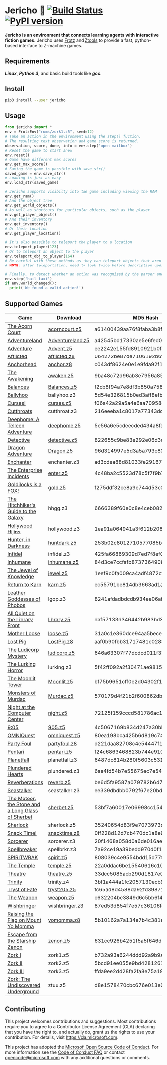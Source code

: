 # Jericho :ghost: [![Build Status](https://travis-ci.org/Microsoft/jericho.svg?branch=master)](https://travis-ci.org/Microsoft/jericho) [![PyPI version](https://badge.fury.io/py/jericho.svg)](https://badge.fury.io/py/jericho)
**Jericho is an environment that connects learning agents with interactive fiction games.** Jericho uses [Frotz](http://frotz.sourceforge.net/) and [Ztools](http://inform-fiction.org/zmachine/ztools.html) to provide a fast, python-based interface to Z-machine games.

## Requirements
***Linux***, ***Python 3***, and basic build tools like ***gcc***.

## Install
```bash
pip3 install --user jericho
```

## Usage
```python
from jericho import *
env = FrotzEnv("roms/zork1.z5", seed=12)
# Take an action in the environment using the step() fuction.
# The resulting text observation and game score is returned.
observation, score, done, info = env.step('open mailbox')
# Reset the game to start anew
env.reset()
# Game have different max scores
env.get_max_score()
# Saving the game is possible with save_str()
saved_game = env.save_str()
# Loading is just as easy
env.load_str(saved_game)

# Jericho supports visibilty into the game including viewing the RAM
env.get_ram()
# And the object tree
env.get_world_objects()
# As well as shortcuts for particular objects, such as the player
env.get_player_object()
# And their inventory
env.get_inventory()
# Or their location
env.get_player_location()

# It's also possible to teleport the player to a location
env.teleport_player(123)
# Or to teleport an object to the player
env.teleport_obj_to_player(164)
# Be careful with these methods as they can teleport objects that aren't meant to be moved.
# NOTE: after teleportation, need to look twice before description updates.

# Finally, to detect whether an action was recognized by the parser and changed the game state
env.step('hail taxi')
if env.world_changed():
  print('We found a valid action!')
```

## Supported Games
Game | Download | MD5 Hash
--- | --- | ---
[The Acorn Court](http://ifdb.tads.org/viewgame?id=tqvambr6vowym20v) | [acorncourt.z5](http://mirror.ifarchive.org/if-archive/games/zcode/acorncourt.z5) | a61400439aa76f8faba3b8f01edd4a72
[Adventureland](http://ifdb.tads.org/viewgame?id=dy4ok8sdlut6ddj7) | [Adventureland.z5](http://mirror.ifarchive.org/if-archive/games/zcode/Adventureland.z5) | a42545bd17330ae5e6fed02270ccfb4a
[Adventure](http://ifdb.tads.org/viewgame?id=fft6pu91j85y4acv) | [Advent.z5](http://mirror.ifarchive.org/if-archive/games/zcode/Advent.z5) | ee2242e155fd8910921b0f8e04019a3a
[Afflicted](http://ifdb.tads.org/viewgame?id=epl4q2933rczoo9x) | [afflicted.z8](http://mirror.ifarchive.org/if-archive/games/competition2008/zcode/afflicted/afflicted.z8) | 064272be87de7106192b6fb743c4dfc4
[Anchorhead](http://ifdb.tads.org/viewgame?id=op0uw1gn1tjqmjt7) | [anchor.z8](http://ifarchive.org/if-archive/games/zcode/anchor.z8) | c043df8624e0e1e9fda92f1a74b6e402
[The Awakening](http://ifdb.tads.org/viewgame?id=12pkmwaekw4suh7g) | [awaken.z5](http://mirror.ifarchive.org/if-archive/games/zcode/awaken.z5) | 9ba48c72d96ab3e7956a8570b12d34d6
[Balances](http://ifdb.tads.org/viewgame?id=x6ne0bbd2oqm6h3a) | [Balances.z5](http://mirror.ifarchive.org/if-archive/games/zcode/Balances.z5) | f2cb8f94a7e8df3b850a758da26fa387
[Ballyhoo](http://ifdb.tads.org/viewgame?id=b0i6bx7g4rkrekgg) | ballyhoo.z3 | 5d54e326815b0ed3aff8efb8ff02ef2f
[Curses!](https://ifdb.tads.org/viewgame?id=plvzam05bmz3enh8) | [curses.z5](http://mirror.ifarchive.org/if-archive/games/zcode/curses.z5) | f06a42a29a5a4e6aa70958c9ae4c37cd
[Cutthroats](http://ifdb.tads.org/viewgame?id=4ao65o1u0xuvj8jf) | cutthroat.z3 | 216eeeba1c8017a77343dc8482f6f185
[Deephome: A Telleen Adventure](http://ifdb.tads.org/viewgame?id=x85otcikhwp8bwup) | [deephome.z5](http://mirror.ifarchive.org/if-archive/games/zcode/deephome.z5) | 5e56a6e5cdeecded434a8fd8012fc2c6
[Detective](http://ifdb.tads.org/viewgame?id=1po9rgq2xssupefw) | [detective.z5](http://mirror.ifarchive.org/if-archive/games/zcode/detective.z5) | 822655c9be83e292e06d3d3b1d6a9734
[Dragon Adventure](http://ifdb.tads.org/viewgame?id=sjiyffz8n5patu8l) | [Dragon.z5](http://mirror.ifarchive.org/if-archive/games/zcode/dragon.zip) | 96d314997e5d3a5a793c83845977d44d
[Enchanter](http://ifdb.tads.org/viewgame?id=vu4xhul3abknifcr) | enchanter.z3 | ad3cdea88d81033fe29167688bd98c31
[The Enterprise Incidents](http://ifdb.tads.org/viewgame?id=ld1f3t5epeagilfz) | [enter.z5](http://mirror.ifarchive.org/if-archive/games/zcode/enter.z5) | 4c48ba2c5523d78c5f7f9b7809d16b1d
[Goldilocks is a FOX!](http://ifdb.tads.org/viewgame?id=59ztsy9p01avd6wp) | [gold.z5](http://mirror.ifarchive.org/if-archive/games/zcode/gold.z5) | f275ddf32ce8a9e744d53c3b99c5a658
[The Hitchhiker's Guide to the Galaxy](http://ifdb.tads.org/viewgame?id=ouv80gvsl32xlion) | hhgg.z3 | 6666389f60e0c8e4ceb08242a263bb52
[Hollywood Hijinx](http://ifdb.tads.org/viewgame?id=jnfkbgdgopwfqist) | hollywood.z3 | 1ea91a064941a3f612b20833f0a47df7
[Hunter, in Darkness](http://ifdb.tads.org/viewgame?id=mh1a6hizgwjdbeg7) | [huntdark.z5](http://mirror.ifarchive.org/if-archive/games/competition99/inform/huntdark/huntdark.z5) | 253b02c8012710577085b9fd3a155cb7
[Infidel](http://ifdb.tads.org/viewgame?id=anu79a4n1jedg5mm) | infidel.z3 | 425fa66869309d7ed7f8ef04a492fbb7
[Inhumane](http://ifdb.tads.org/viewgame?id=wvs2vmbigm9unlpd) | [inhumane.z5](http://mirror.ifarchive.org/if-archive/games/zcode/inhumane.z5) | 84d3ce7ccfafb873736490811a0cc78c
[The Jewel of Knowledge](http://ifdb.tads.org/viewgame?id=hu60gp1bgkhlo5yx) | [jewel.z5](http://mirror.ifarchive.org/if-archive/games/zcode/jewel.z5) | 1eef9c0fa009ca4adf4872cfc5249d45
[Return to Karn](http://ifdb.tads.org/viewgame?id=bx8118ggp6j7nslo) | [karn.z5](http://mirror.ifarchive.org/if-archive/games/zcode/karn.z5) | ec55791be814db3663ad1aec0d6b7690
[Leather Goddesses of Phobos](http://ifdb.tads.org/viewgame?id=3p9fdt4fxr2goctw) | lgop.z3 | 8241afdadbdcdb934ee06afc6ba59b67
[All Quiet on the Library Front](http://ifdb.tads.org/viewgame?id=400zakqderzjnu1i) | [library.z5](http://mirror.ifarchive.org/if-archive/games/zcode/library.z5) | daf57133d346442b983bd333fb586cc4
[Mother Loose](http://ifdb.tads.org/viewgame?id=4wd3lyaxi4thp8qi) | [loose.z5](http://mirror.ifarchive.org/if-archive/games/zcode/loose.z5) | 31a0c1e360dce94aa5bece5240691d17
[Lost Pig](http://ifdb.tads.org/viewgame?id=mohwfk47yjzii14w) | [LostPig.z8](http://mirror.ifarchive.org/if-archive/games/zcode/LostPig.z8) | aaf0b90fbb31717481c02832bf412070
[The Ludicorp Mystery](http://ifdb.tads.org/viewgame?id=r6g7pflngn3uxbam) | [ludicorp.z5](http://mirror.ifarchive.org/if-archive/games/zcode/ludicorp.z5) | 646a63307f77dcdcd011f330277ae262
[The Lurking Horror](http://ifdb.tads.org/viewgame?id=jhbd0kja1t57uop) | lurking.z3 | 5f42ff092a2f30471ae98150ef4da2e1
[The Moonlit Tower](http://ifdb.tads.org/viewgame?id=10387w68qlwehbyq) | [Moonlit.z5](http://mirror.ifarchive.org/if-archive/games/competition2002/zcode/moonlit/Moonlit.z5) | bf75b9651cff0e2d04302f19c443588e
[Monsters of Murdac](http://ifdb.tads.org/viewgame?id=q36lh5np0q9nak28) | [Murdac.z5](http://mirror.ifarchive.org/if-archive/games/zcode/Murdac.z5) | 570179d4f21b2f600862dbffbb5afc3e
[Night at the Computer Center](http://ifdb.tads.org/viewgame?id=ydhwa11st460g9u3) | [night.z5](http://mirror.ifarchive.org/if-archive/games/zcode/night.z5) | 72125f159cccd581786ac16a2828d4e3
[9:05](http://ifdb.tads.org/viewgame?id=qzftg3j8nh5f34i2) | [905.z5](http://mirror.ifarchive.org/if-archive/games/zcode/905.z5) | 4c5067169b834d247a30bb08d1039896
[OMNIQuest](http://ifdb.tads.org/viewgame?id=mygqz9tzxqvryead) | [omniquest.z5](http://mirror.ifarchive.org/if-archive/games/zcode/omniquest.z5) | 80ea198bca425b6d819c74bfa854236e
[Party Foul](http://ifdb.tads.org/viewgame?id=cqwq699i9qiqdju) | [partyfoul.z8](https://drive.google.com/uc?export=download&id=18FLKC7thabFBoB6261EQUOdUoODOdR0i) | d221daa82708c4e54447f1a884c239ef
[Pentari](http://ifdb.tads.org/viewgame?id=llchvog0ukwrphih) | [pentari.z5](http://mirror.ifarchive.org/if-archive/games/zcode/pentari.z5) | f24c6863468823b744e910ccfe997c6d
[Planetfall](http://ifdb.tads.org/viewgame?id=xe6kb3cuqwie2q38) | planetfall.z3 | 6487dc814b280f5603c53155de378d27
[Plundered Hearts](http://ifdb.tads.org/viewgame?id=ddagftras22bnz8h) | plundered.z3 | 6ae4fd54b7e55675ec7e54ec4dd26462
[Reverberations](http://ifdb.tads.org/viewgame?id=dop7nbjl90r5zmf9) | [reverb.z5](http://mirror.ifarchive.org/if-archive/games/zcode/reverb.z5) | be6d5fa9587a079782b64739e629461f
[Seastalker](http://ifdb.tads.org/viewgame?id=56wb8hflec2isvzm) | seastalker.z3 | ee339dbdbb0792f67e20bd71bafe0ea5
[The Meteor, the Stone and a Long Glass of Sherbet](http://ifdb.tads.org/viewgame?id=273o81yvg64m4pkz) | [sherbet.z5](http://mirror.ifarchive.org/if-archive/games/zcode/sherbet.z5) | 53bf7a60017e06998cc1542cf35f76fa
[Sherlock](http://ifdb.tads.org/viewgame?id=ug3qu521hze8bsvz) | sherlock.z5 | 35240654d83f9e7073973d338f9657b8
[Snack Time!](http://ifdb.tads.org/viewgame?id=yr3y8s9k8e40hl5q) | [snacktime.z8](http://mirror.ifarchive.org/if-archive/games/competition2008/zcode/snack/snacktime.z8) | 0ff228d12d7cb470dc1a8e9a5151769b
[Sorcerer](http://ifdb.tads.org/viewgame?id=lidg5nx9ig0bwk55) | sorcerer.z3 | 20f1468a058d0a6de016ae70022e651c
[Spellbreaker](http://ifdb.tads.org/viewgame?id=wqsmrahzozosu3r) | spellbrkr.z3 | 7a92ce19a39bedd970d0f1e296981f71
[SPIRITWRAK](http://ifdb.tads.org/viewgame?id=tqpowvmdoemtooqf) | [spirit.z5](http://mirror.ifarchive.org/if-archive/games/zcode/spirit.z5) | 808039c4e9554bdd15d7793539b3bd97
[The Temple](http://ifdb.tads.org/viewgame?id=kq9qgjkf2k6xn1c0) | [temple.z5](http://mirror.ifarchive.org/if-archive/games/zcode/temple.z5) | 22a0ddac6be15540616c10f1007197f3
[Theatre](http://ifdb.tads.org/viewgame?id=bv8of8y9xeo7307g) | [theatre.z5](http://mirror.ifarchive.org/if-archive/games/zcode/theatre.z5) | 33dcc5085acb290d1817e07653c13480
[Trinity](http://ifdb.tads.org/viewgame?id=j18kjz80hxjtyayw) | trinity.z4 | 3bf1a444a1fc2057130ecb9806117233
[Tryst of Fate](http://ifdb.tads.org/viewgame?id=ic0ebhbi70bdmyc2) | [tryst205.z5](http://mirror.ifarchive.org/if-archive/games/zcode/tryst205.z5) | fc65ad8d4588da92fd39871f6f7463db
[The Weapon](http://ifdb.tads.org/viewgame?id=tcebhl79rlxo3qrk) | [weapon.z5](http://mirror.ifarchive.org/if-archive/games/zcode/weapon.zip) | c632204be3849d6c5bb6f4eb5aca3cc0
[Wishbringer](http://ifdb.tads.org/viewgame?id=z02joykzh66wfhcl) | wishbringer.z3 | 87ed53d854f7e57c36106fca3b9cf5a6
[Raising the Flag on Mount Yo Momma](http://ifdb.tads.org/viewgame?id=1iqmpkn009h9gbug) | [yomomma.z8](https://drive.google.com/uc?export=download&id=1DnfJCWYXxXnn5TAHVAqHlr1BQbgf1Qm2) | 5b10162a7a134e7b4c381ecedfb4bc44
[Escape from the Starship Zenon](http://ifdb.tads.org/viewgame?id=rw7zv98mifbr3335) | [zenon.z5](http://mirror.ifarchive.org/if-archive/games/zcode/zenon.z5) | 631cc926b4251f5a5f646d3a6bdac8c6
[Zork I](http://ifdb.tads.org/viewgame?id=0dbnusxunq7fw5ro) | zork1.z5 | b732a93a6244ddd92a9b9a3e3a46c687
[Zork II](http://ifdb.tads.org/viewgame?id=yzzm4puxyjakk8c4) | zork2.z5 | 5bcd91ee055e9bd42812617571be227b
[Zork III](http://ifdb.tads.org/viewgame?id=vrsot1zgy1wfcdru) | zork3.z5 | ffda9ee2d428fa2fa8e75a1914ff6959
[Zork: The Undiscovered Underground](http://ifdb.tads.org/viewgame?id=40hswtkhap88gzvn) | ztuu.z5 | d8e1578470cbc676e013e03d72c93141


## Contributing

This project welcomes contributions and suggestions.  Most contributions require you to agree to a
Contributor License Agreement (CLA) declaring that you have the right to, and actually do, grant us
the rights to use your contribution. For details, visit https://cla.microsoft.com.

This project has adopted the [Microsoft Open Source Code of Conduct](https://opensource.microsoft.com/codeofconduct/).
For more information see the [Code of Conduct FAQ](https://opensource.microsoft.com/codeofconduct/faq/) or
contact [opencode@microsoft.com](mailto:opencode@microsoft.com) with any additional questions or comments.
